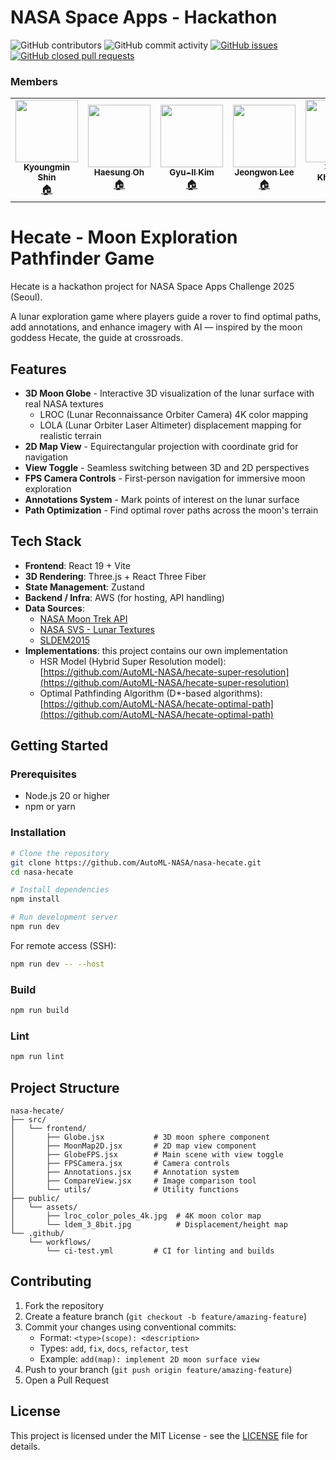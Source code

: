 # NASA Space Apps - Hackathon

![GitHub contributors](https://img.shields.io/github/contributors/AutoML-NASA/nasa-hecate)
![GitHub commit activity](https://img.shields.io/github/commit-activity/m/AutoML-NASA/nasa-hecate)
[![GitHub issues](https://img.shields.io/github/issues/AutoML-NASA/nasa-hecate?color=%232da44e)](https://github.com/AutoML-NASA/nasa-hecate/issues)
[![GitHub closed pull requests](https://img.shields.io/github/issues-pr-closed/AutoML-NASA/nasa-hecate?color=%238250df)](https://github.com/AutoML-NASA/nasa-hecate/pulls)

### Members
<!-- ALL-CONTRIBUTORS-LIST:START - Do not remove or modify this section -->
<!-- prettier-ignore-start -->
<!-- markdownlint-disable -->
<table>
  <tr>
    <td align="center"><a href="https://github.com/shinkm1104"><img src="https://avatars.githubusercontent.com/u/88845797?v=4" width="100px;" alt=""/><br /><sub><b>Kyoungmin Shin</b></sub></a><br /><a href="https://github.com/shinkm1104" title="Code">🏠</a></td>
    <td align="center"><a href="https://github.com/HaeSung-Oh"><img src="https://avatars.githubusercontent.com/u/86648139?v=4" width="100px;" alt=""/><br /><sub><b>Haesung Oh</b></sub></a><br /><a href="https://github.com/HaeSung-Oh" title="Code">🏠</a></td>
    <td align="center"><a href="https://github.com/Kim-Gyuil"><img src="https://avatars.githubusercontent.com/u/224922845?v=4" width="100px;" alt=""/><br /><sub><b>Gyu-Il Kim</b></sub></a><br /><a href="https://github.com/Kim-Gyuil" title="Code">🏠</a></td>
    <td align="center"><a href="https://github.com/Woni0204"><img src="https://avatars.githubusercontent.com/u/162476686?s=400&u=5c39ec579bab20a71034aa15cc222470cfc1cf06&v=4" width="100px;" alt=""/><br /><sub><b>Jeongwon Lee</b></sub></a><br /><a href="https://github.com/Woni0204" title="Code">🏠</a></td>
    <td align="center"><a href="https://github.com/KhrTim"><img src="https://avatars.githubusercontent.com/u/42896525?v=4" width="100px;" alt=""/><br /><sub><b>Timur Khairulov</b></sub></a><br /><a href="https://github.com/KhrTim" title="Code">🏠</a></td>
    <td align="center"><a href="https://github.com/StevenHSKim"><img src="https://avatars.githubusercontent.com/u/102468317?v=4" width="100px;" alt=""/><br /><sub><b>Haesung Kim</b></sub></a><br /><a href="https://github.com/StevenHSKim" title="Code">🏠</a></td>
  </tr>
</table>

# Hecate - Moon Exploration Pathfinder Game

Hecate is a hackathon project for NASA Space Apps Challenge 2025 (Seoul).

A lunar exploration game where players guide a rover to find optimal paths, add annotations, and enhance imagery with AI — inspired by the moon goddess Hecate, the guide at crossroads.

## Features

- **3D Moon Globe** - Interactive 3D visualization of the lunar surface with real NASA textures
  - LROC (Lunar Reconnaissance Orbiter Camera) 4K color mapping
  - LOLA (Lunar Orbiter Laser Altimeter) displacement mapping for realistic terrain
- **2D Map View** - Equirectangular projection with coordinate grid for navigation
- **View Toggle** - Seamless switching between 3D and 2D perspectives
- **FPS Camera Controls** - First-person navigation for immersive moon exploration
- **Annotations System** - Mark points of interest on the lunar surface
- **Path Optimization** - Find optimal rover paths across the moon's terrain

## Tech Stack

- **Frontend**: React 19 + Vite
- **3D Rendering**: Three.js + React Three Fiber
- **State Management**: Zustand
- **Backend / Infra**: AWS (for hosting, API handling)
- **Data Sources**:
  - [NASA Moon Trek API](https://trek.nasa.gov/tiles/apidoc/trekAPI.html?body=moon)
  - [NASA SVS - Lunar Textures](https://svs.gsfc.nasa.gov/4720)
  - [SLDEM2015](https://pgda.gsfc.nasa.gov/products/54)
- **Implementations**: this project contains our own implementation 
  - HSR Model (Hybrid Super Resolution model): [https://github.com/AutoML-NASA/hecate-super-resolution](https://github.com/AutoML-NASA/hecate-super-resolution)
  - Optimal Pathfinding Algorithm (D*-based algorithms): [https://github.com/AutoML-NASA/hecate-optimal-path](https://github.com/AutoML-NASA/hecate-optimal-path)

## Getting Started

### Prerequisites

- Node.js 20 or higher
- npm or yarn

### Installation

```bash
# Clone the repository
git clone https://github.com/AutoML-NASA/nasa-hecate.git
cd nasa-hecate

# Install dependencies
npm install

# Run development server
npm run dev
```

For remote access (SSH):
```bash
npm run dev -- --host
```

### Build

```bash
npm run build
```

### Lint

```bash
npm run lint
```

## Project Structure

```
nasa-hecate/
├── src/
│   └── frontend/
│       ├── Globe.jsx           # 3D moon sphere component
│       ├── MoonMap2D.jsx       # 2D map view component
│       ├── GlobeFPS.jsx        # Main scene with view toggle
│       ├── FPSCamera.jsx       # Camera controls
│       ├── Annotations.jsx     # Annotation system
│       ├── CompareView.jsx     # Image comparison tool
│       └── utils/              # Utility functions
├── public/
│   └── assets/
│       ├── lroc_color_poles_4k.jpg  # 4K moon color map
│       └── ldem_3_8bit.jpg          # Displacement/height map
└── .github/
    └── workflows/
        └── ci-test.yml         # CI for linting and builds
```

## Contributing

1. Fork the repository
2. Create a feature branch (`git checkout -b feature/amazing-feature`)
3. Commit your changes using conventional commits:
   - Format: `<type>(scope): <description>`
   - Types: `add`, `fix`, `docs`, `refactor`, `test`
   - Example: `add(map): implement 2D moon surface view`
4. Push to your branch (`git push origin feature/amazing-feature`)
5. Open a Pull Request

## License

This project is licensed under the MIT License - see the [LICENSE](LICENSE) file for details.

